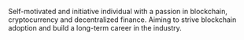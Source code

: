 Self-motivated and initiative individual with a passion in blockchain, cryptocurrency and decentralized finance. Aiming to strive blockchain adoption and build a long-term career in the industry.
